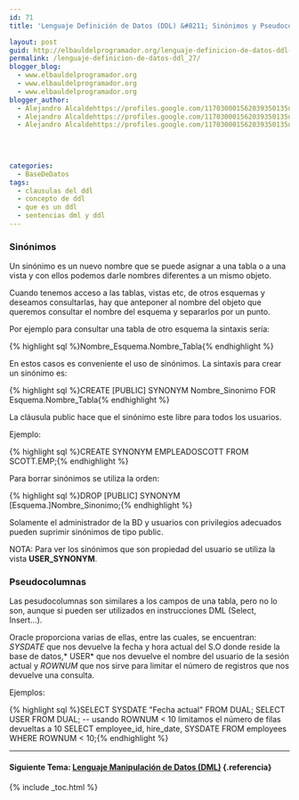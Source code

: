 ```yaml
---
id: 71
title: 'Lenguaje Definición de Datos (DDL) &#8211; Sinónimos y Pseudocolumnas'

layout: post
guid: http://elbauldelprogramador.org/lenguaje-definicion-de-datos-ddl-sinonimos-y-pseudocolumnas/
permalink: /lenguaje-definicion-de-datos-ddl_27/
blogger_blog:
  - www.elbauldelprogramador.org
  - www.elbauldelprogramador.org
  - www.elbauldelprogramador.org
blogger_author:
  - Alejandro Alcaldehttps://profiles.google.com/117030001562039350135noreply@blogger.com
  - Alejandro Alcaldehttps://profiles.google.com/117030001562039350135noreply@blogger.com
  - Alejandro Alcaldehttps://profiles.google.com/117030001562039350135noreply@blogger.com

  
  
  
categories:
  - BaseDeDatos
tags:
  - clausulas del ddl
  - concepto de ddl
  - que es un ddl
  - sentencias dml y ddl
---
```

<div class="icosql">
</div>

### Sinónimos

Un sinónimo es un nuevo nombre que se puede asignar a una tabla o a una vista y con ellos podemos darle nombres diferentes a un mismo objeto.

Cuando tenemos acceso a las tablas, vistas etc, de otros esquemas y deseamos consultarlas, hay que anteponer al nombre del objeto que queremos consultar el nombre del esquema y separarlos por un punto.  
<!--more--> Por ejemplo para consultar una tabla de otro esquema la sintaxis sería:

{% highlight sql %}Nombre_Esquema.Nombre_Tabla{% endhighlight %}

En estos casos es conveniente el uso de sinónimos. La sintaxis para crear un sinónimo es:

{% highlight sql %}CREATE [PUBLIC] SYNONYM Nombre_Sinonimo FOR Esquema.Nombre_Tabla{% endhighlight %}

La cláusula public hace que el sinónimo este libre para todos los usuarios.

Ejemplo: 

{% highlight sql %}CREATE SYNONYM EMPLEADOSCOTT FROM SCOTT.EMP;{% endhighlight %}

Para borrar sinónimos se utiliza la orden:

{% highlight sql %}DROP [PUBLIC] SYNONYM [Esquema.]Nombre_Sinonimo;{% endhighlight %}

Solamente el administrador de la BD y usuarios con privilegios adecuados pueden suprimir sinónimos de tipo public.

NOTA: Para ver los sinónimos que son propiedad del usuario se utiliza la vista **USER_SYNONYM**.

### Pseudocolumnas

Las pesudocolumnas son similares a los campos de una tabla, pero no lo son, aunque si pueden ser utilizados en instrucciones DML (Select, Insert…). 

Oracle proporciona varias de ellas, entre las cuales, se encuentran: *SYSDATE* que nos devuelve la fecha y hora actual del S.O donde reside la base de datos,* USER* que nos devuelve el nombre del usuario de la sesión actual y *ROWNUM* que nos sirve para limitar el número de registros que nos devuelve una consulta.

Ejemplos: 

{% highlight sql %}SELECT SYSDATE "Fecha actual" FROM DUAL;
SELECT USER FROM DUAL;
<span class="comentario">-- usando ROWNUM < 10 limitamos el número de filas devueltas a 10</span>
SELECT employee_id, hire_date, SYSDATE FROM employees WHERE ROWNUM < 10;{% endhighlight %}

* * *

#### Siguiente Tema: [Lenguaje Manipulación de Datos (DML)][1] {.referencia}



 [1]: http://elbauldelprogramador.com/lenguaje-manipulacion-de-datos-dml/

{% include _toc.html %}
